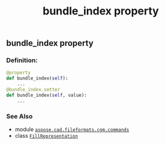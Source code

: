 ﻿---
title: bundle_index property
second_title: Aspose.CAD for Python via .NET API References
description: 
type: docs
weight: 60
url: /python-net/aspose.cad.fileformats.cgm.commands/fillrepresentation/bundle_index/
is_root: false
---

## bundle_index property

### Definition:
```python
@property
def bundle_index(self):
    ...
@bundle_index.setter
def bundle_index(self, value):
    ...
```

### See Also
* module [`aspose.cad.fileformats.cgm.commands`](../../)
* class [`FillRepresentation`](/cad/python-net/aspose.cad.fileformats.cgm.commands/fillrepresentation)
